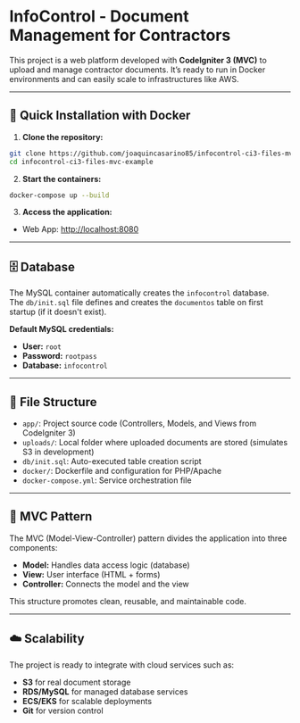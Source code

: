 # **InfoControl - Document Management for Contractors**

This project is a web platform developed with **CodeIgniter 3 (MVC)** to upload and manage contractor documents. It’s ready to run in Docker environments and can easily scale to infrastructures like AWS.

---

## 🚀 **Quick Installation with Docker**

1. **Clone the repository:**

```bash
git clone https://github.com/joaquincasarino85/infocontrol-ci3-files-mvc-example.git
cd infocontrol-ci3-files-mvc-example
```

2. **Start the containers:**

```bash
docker-compose up --build
```

3. **Access the application:**

- Web App: [http://localhost:8080](http://localhost:8080)

---

## 🗄️ **Database**

The MySQL container automatically creates the `infocontrol` database.  
The `db/init.sql` file defines and creates the `documentos` table on first startup (if it doesn't exist).

**Default MySQL credentials:**

- **User:** `root`  
- **Password:** `rootpass`  
- **Database:** `infocontrol`

---

## 📁 **File Structure**

- `app/`: Project source code (Controllers, Models, and Views from CodeIgniter 3)  
- `uploads/`: Local folder where uploaded documents are stored (simulates S3 in development)  
- `db/init.sql`: Auto-executed table creation script  
- `docker/`: Dockerfile and configuration for PHP/Apache  
- `docker-compose.yml`: Service orchestration file

---

## 🧱 **MVC Pattern**

The MVC (Model-View-Controller) pattern divides the application into three components:

- **Model:** Handles data access logic (database)  
- **View:** User interface (HTML + forms)  
- **Controller:** Connects the model and the view  

This structure promotes clean, reusable, and maintainable code.

---

## ☁️ **Scalability**

The project is ready to integrate with cloud services such as:

- **S3** for real document storage  
- **RDS/MySQL** for managed database services  
- **ECS/EKS** for scalable deployments  
- **Git** for version control
